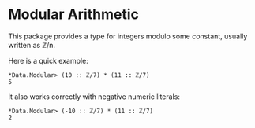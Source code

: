 # Modular Arithmetic

This package provides a type for integers modulo some constant, usually written as ℤ/n. 

Here is a quick example:

```
*Data.Modular> (10 :: ℤ/7) * (11 :: ℤ/7)
5
```

It also works correctly with negative numeric literals:

```
*Data.Modular> (-10 :: ℤ/7) * (11 :: ℤ/7)
2
```
